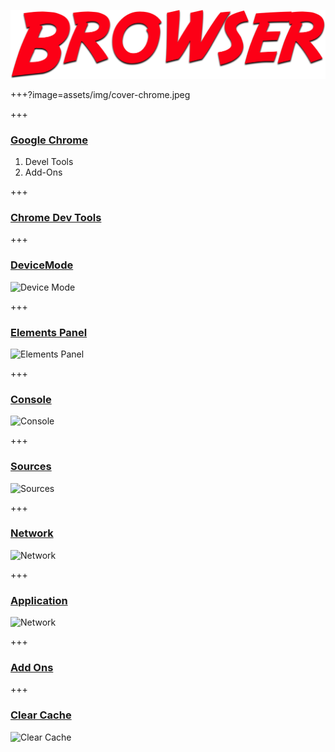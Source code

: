 ![terminal](assets/img/browser.png)

+++?image=assets/img/cover-chrome.jpeg

+++

### [Google Chrome](https://www.google.com/chrome/)

<ol>
  <li class="fragment">Devel Tools</li>
  <li class="fragment">Add-Ons</li>
</ol>

+++

### [Chrome Dev Tools](https://developers.google.com/web/tools/chrome-devtools/)

+++

### [DeviceMode](https://developers.google.com/web/tools/chrome-devtools/device-mode/)

![Device Mode](https://developers.google.com/web/tools/chrome-devtools/device-mode/imgs/device-mode-initial-view.png)

+++

### [Elements Panel](https://developers.google.com/web/tools/chrome-devtools/inspect-styles/)

![Elements Panel](https://developers.google.com/web/tools/chrome-devtools/inspect-styles/imgs/elements-panel.png)

+++

### [Console](https://developers.google.com/web/tools/chrome-devtools/console/)

![Console](https://developers.google.com/web/tools/chrome-devtools/console/images/console-panel.png)

+++

### [Sources](https://developers.google.com/web/tools/chrome-devtools/javascript/add-breakpoints)

![Sources](https://developers.google.com/web/tools/chrome-devtools/javascript/imgs/loc-breakpoint.png)

+++

### [Network](https://developers.google.com/web/tools/chrome-devtools/network-performance/resource-loading)

![Network](https://developers.google.com/web/tools/chrome-devtools/network-performance/imgs/panes.png)

+++

### [Application](https://developers.google.com/web/tools/chrome-devtools/manage-data/local-storage)

![Network](https://developers.google.com/web/tools/chrome-devtools/manage-data/imgs/idb-tab.png)


+++

### [Add Ons](https://chrome.google.com/webstore/category/extensions?hl=en)

+++

### [Clear Cache](https://chrome.google.com/webstore/detail/clear-cache/cppjkneekbjaeellbfkmgnhonkkjfpdn?hl=en)  
![Clear Cache](https://lh3.googleusercontent.com/dut6Sky38-1hFO016gjgegrEwU4BVcxldYM2WKNe6I6FvIDn4FxBM4oAS4IZYXGIOteqkvFzpg=w640-h400-e365)

